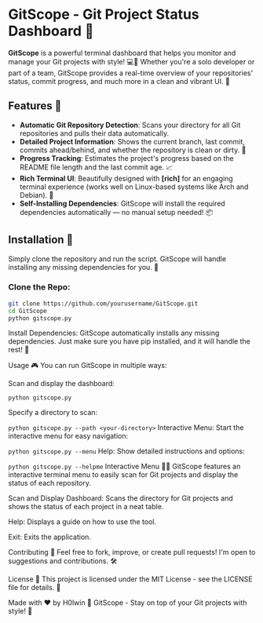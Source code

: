 # GitScope - Git Project Status Dashboard 🚀

**GitScope** is a powerful terminal dashboard that helps you monitor and manage your Git projects with style! 💻🎉 Whether you're a solo developer or part of a team, GitScope provides a real-time overview of your repositories' status, commit progress, and much more in a clean and vibrant UI. 🌈

## Features 🌟
- **Automatic Git Repository Detection**: Scans your directory for all Git repositories and pulls their data automatically.
- **Detailed Project Information**: Shows the current branch, last commit, commits ahead/behind, and whether the repository is clean or dirty. 🔄
- **Progress Tracking**: Estimates the project's progress based on the README file length and the last commit age. 📈
- **Rich Terminal UI**: Beautifully designed with **[rich]** for an engaging terminal experience (works well on Linux-based systems like Arch and Debian). 🎨
- **Self-Installing Dependencies**: GitScope will install the required dependencies automatically — no manual setup needed! 📦

## Installation 🔧

Simply clone the repository and run the script. GitScope will handle installing any missing dependencies for you. 🤖

### Clone the Repo:
```bash
git clone https://github.com/yourusername/GitScope.git
cd GitScope
python gitscope.py
```
Install Dependencies:
GitScope automatically installs any missing dependencies. Just make sure you have pip installed, and it will handle the rest! 🎯

Usage 🎮
You can run GitScope in multiple ways:

Scan and display the dashboard:

```
python gitscope.py
```
Specify a directory to scan:


```python gitscope.py --path <your-directory>```
Interactive Menu: Start the interactive menu for easy navigation:


```python gitscope.py --menu```
Help: Show detailed instructions and options:


```python gitscope.py --helpme```
Interactive Menu 🧑‍💻
GitScope features an interactive terminal menu to easily scan for Git projects and display the status of each repository.

Scan and Display Dashboard: Scans the directory for Git projects and shows the status of each project in a neat table.

Help: Displays a guide on how to use the tool.

Exit: Exits the application.

Contributing 🤝
Feel free to fork, improve, or create pull requests! I'm open to suggestions and contributions. 🛠️

License 📜
This project is licensed under the MIT License - see the LICENSE file for details. 📝

Made with ❤ by H0lwin 💫
GitScope - Stay on top of your Git projects with style! 🚀

